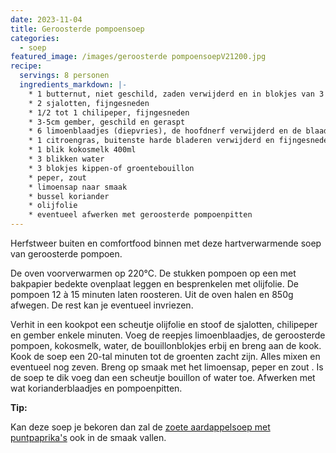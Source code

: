 ```yaml
---
date: 2023-11-04
title: Geroosterde pompoensoep
categories:
  - soep
featured_image: /images/geroosterde pompoensoepV21200.jpg
recipe:
  servings: 8 personen
  ingredients_markdown: |-
    * 1 butternut, niet geschild, zaden verwijderd en in blokjes van 3 cm gesneden
    * 2 sjalotten, fijngesneden
    * 1/2 tot 1 chilipeper, fijngesneden
    * 3-5cm gember, geschild en geraspt
    * 6 limoenblaadjes (diepvries), de hoofdnerf verwijderd en de blaadjes in fijne repen gesneden
    * 1 citroengras, buitenste harde bladeren verwijderd en fijngesneden
    * 1 blik kokosmelk 400ml
    * 3 blikken water
    * 3 blokjes kippen-of groentebouillon
    * peper, zout 
    * limoensap naar smaak
    * bussel koriander 
    * olijfolie  
    * eventueel afwerken met geroosterde pompoenpitten
---
```

Herfstweer buiten en comfortfood binnen met deze hartverwarmende soep van geroosterde pompoen.

<!--more-->

De oven voorverwarmen op 220°C.
De stukken pompoen op een met bakpapier bedekte ovenplaat leggen en besprenkelen met olijfolie.
De pompoen 12 à 15 minuten laten roosteren.
Uit de oven halen en 850g afwegen. De rest kan je eventueel invriezen.

Verhit in een kookpot een scheutje olijfolie en stoof de sjalotten, chilipeper en gember enkele minuten.
Voeg de reepjes limoenblaadjes, de geroosterde pompoen, kokosmelk, water, de bouillonblokjes erbij en breng aan de kook.
Kook de soep een 20-tal minuten tot de groenten zacht zijn.
Alles mixen en eventueel nog zeven.
Breng op smaak met het limoensap, peper en zout .
Is de soep te dik voeg dan een scheutje bouillon of water toe.
Afwerken met wat korianderblaadjes en pompoenpitten.

<b>Tip: </b>

Kan deze soep je bekoren dan zal de [zoete aardappelsoep met puntpaprika's](https://fabilicious.be/recipes/soep/2019/03/01/Zoete_aardappelsoep_met_puntpaprika/) ook in de smaak vallen.





